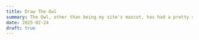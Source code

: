 ```yaml
---
title: Draw The Owl
summary: The Owl, other than being my site's mascot, has had a pretty significant meaning in my life. During my time at the Stratup Institute of New York we were given the exercise to "Draw an Owl". What seemed like a random exercise, had pretty profound meaning that stayed with me. Let's talk about it.
date: 2025-02-24
draft: true
---
```

